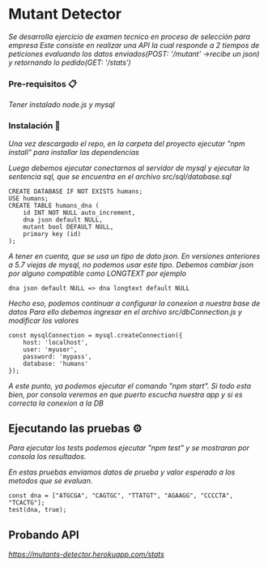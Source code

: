 # Mutant Detector

_Se desarrolla ejercicio de examen tecnico en proceso de selección para empresa_
_Este consiste en realizar una API la cual responde a 2 tiempos de peticiones evaluando los datos enviados(POST: '/mutant' ->recibe un json) y retornando lo pedido(GET: '/stats')_


### Pre-requisitos 📋

_Tener instalado node.js y mysql_

### Instalación 🔧

_Una vez descargado el repo, en la carpeta del proyecto ejecutar "npm install" para installar las dependencias_

_Luego debemos ejecutar conectarnos al servidor de mysql y ejecutar la sentencia sql, que se encuentra en el archivo src/sql/database.sql_

```
CREATE DATABASE IF NOT EXISTS humans;
USE humans; 
CREATE TABLE humans_dna (
	id INT NOT NULL auto_increment,
	dna json default NULL,
	mutant bool DEFAULT NULL,
    primary key (id)
);
```
_A tener en cuenta, que se usa un tipo de dato json. 
En versiones anteriores a 5.7 viejas de mysql, no podemos usar este tipo. Debemos cambiar json por alguno compatible como LONGTEXT por ejemplo_
```
dna json default NULL => dna longtext default NULL
```
_Hecho eso, podemos continuar a configurar la conexion a nuestra base de datos_
_Para ello debemos ingresar en el archivo src/dbConnection.js y modificar los valores_

```
const mysqlConnection = mysql.createConnection({
    host: 'localhost',
    user: 'myuser',
    password: 'mypass',
    database: 'humans'
});
```

_A este punto, ya podemos ejecutar el comando "npm start". 
Si todo esta bien, por consola veremos en que puerto escucha nuestra app y si es correcta la conexion a la DB_

## Ejecutando las pruebas ⚙️
_Para ejecutar los tests podemos ejecutar "npm test" y se mostraran por consola los resultados._

_En estas pruebas enviamos datos de prueba y valor esperado a los metodos que se evaluan._

```
const dna = ["ATGCGA", "CAGTGC", "TTATGT", "AGAAGG", "CCCCTA", "TCACTG"];
test(dna, true);
```
## Probando API
_https://mutants-detector.herokuapp.com/stats_
